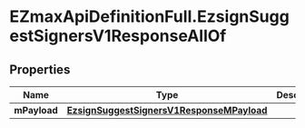 # EZmaxApiDefinitionFull.EzsignSuggestSignersV1ResponseAllOf

## Properties

Name | Type | Description | Notes
------------ | ------------- | ------------- | -------------
**mPayload** | [**EzsignSuggestSignersV1ResponseMPayload**](EzsignSuggestSignersV1ResponseMPayload.md) |  | 


